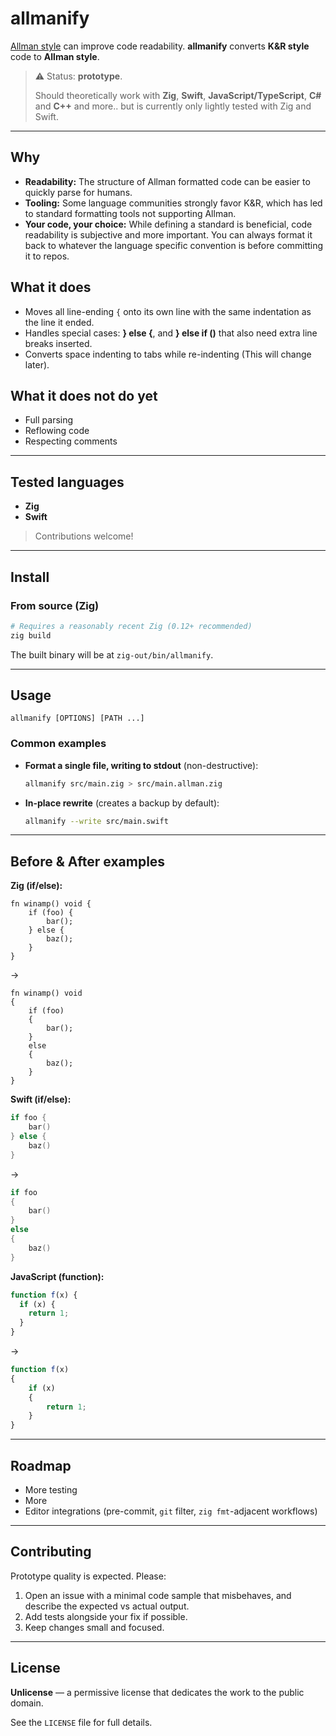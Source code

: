 # allmanify


[Allman style](allmanstyle.com) can improve code readability. **allmanify** converts **K&R style** code to **Allman style**.

> ⚠️ Status: **prototype**.
> 
> Should theoretically work with **Zig**, **Swift**, **JavaScript/TypeScript**, **C#** and **C++** and more.. but is currently only lightly tested with Zig and Swift.

---

## Why

* **Readability:** The structure of Allman formatted code can be easier to quickly parse for humans.
* **Tooling:** Some language communities strongly favor K&R, which has led to standard formatting tools not supporting Allman.
* **Your code, your choice:** While defining a standard is beneficial, code readability is subjective and more important. You can always format it back to whatever the language specific convention is before committing it to repos.


## What it does

* Moves all line-ending `{` onto its own line with the same indentation as the line it ended.
* Handles special cases: **} else {**, and **} else if ()** that also need extra line breaks inserted.
* Converts space indenting to tabs while re-indenting (This will change later).

## What it **does not** do yet

* Full parsing
* Reflowing code
* Respecting comments

---

## Tested languages

* **Zig**
* **Swift**

> Contributions welcome!

---

## Install

### From source (Zig)

```sh
# Requires a reasonably recent Zig (0.12+ recommended)
zig build
```

The built binary will be at `zig-out/bin/allmanify`.

---

## Usage

```
allmanify [OPTIONS] [PATH ...]
```

### Common examples

* **Format a single file, writing to stdout** (non-destructive):

  ```sh
  allmanify src/main.zig > src/main.allman.zig
  ```

* **In-place rewrite** (creates a backup by default):

  ```sh
  allmanify --write src/main.swift
  ```

---

## Before & After examples

**Zig (if/else):**
```zig
fn winamp() void {
    if (foo) {
        bar();
    } else {
        baz();
    }
}
```

→

```zig
fn winamp() void
{
    if (foo)
    {
        bar();
    }
    else
    {
        baz();
    }
}
```

**Swift (if/else):**

```swift
if foo {
    bar()
} else {
    baz()
}
```

→

```swift
if foo
{
    bar()
}
else
{
    baz()
}
```

**JavaScript (function):**

```js
function f(x) {
  if (x) {
    return 1;
  }
}
```

→

```js
function f(x)
{
    if (x)
    {
        return 1;
    }
}
```
---

## Roadmap

* More testing
* More 
* Editor integrations (pre-commit, `git` filter, `zig fmt`-adjacent workflows)

---

## Contributing

Prototype quality is expected. Please:

1. Open an issue with a minimal code sample that misbehaves, and describe the expected vs actual output.
2. Add tests alongside your fix if possible.
3. Keep changes small and focused.

---

## License

**Unlicense** — a permissive license that dedicates the work to the public domain.

See the `LICENSE` file for full details.
